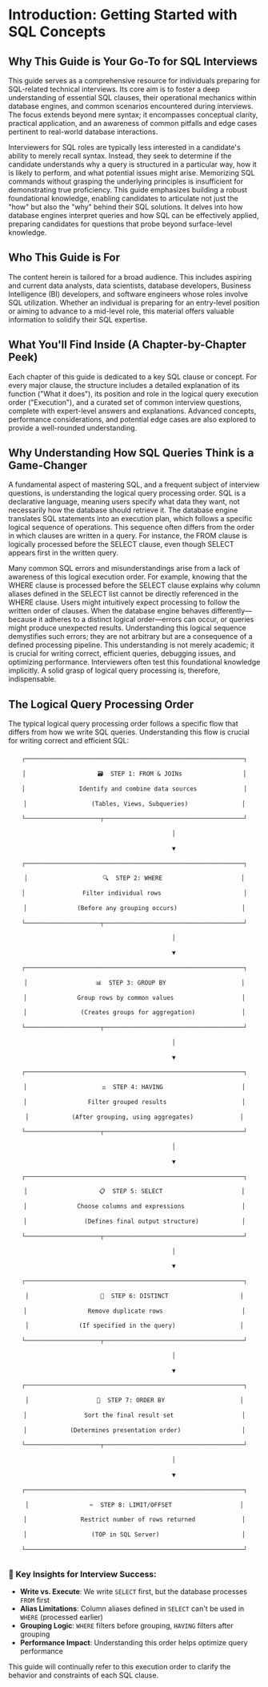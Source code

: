 # Introduction: Getting Started with SQL Concepts

## Why This Guide is Your Go-To for SQL Interviews

This guide serves as a comprehensive resource for individuals preparing for SQL-related technical interviews. Its core aim is to foster a deep understanding of essential SQL clauses, their operational mechanics within database engines, and common scenarios encountered during interviews. The focus extends beyond mere syntax; it encompasses conceptual clarity, practical application, and an awareness of common pitfalls and edge cases pertinent to real-world database interactions.

Interviewers for SQL roles are typically less interested in a candidate's ability to merely recall syntax. Instead, they seek to determine if the candidate understands why a query is structured in a particular way, how it is likely to perform, and what potential issues might arise. Memorizing SQL commands without grasping the underlying principles is insufficient for demonstrating true proficiency. This guide emphasizes building a robust foundational knowledge, enabling candidates to articulate not just the "how" but also the "why" behind their SQL solutions. It delves into how database engines interpret queries and how SQL can be effectively applied, preparing candidates for questions that probe beyond surface-level knowledge.

## Who This Guide is For

The content herein is tailored for a broad audience. This includes aspiring and current data analysts, data scientists, database developers, Business Intelligence (BI) developers, and software engineers whose roles involve SQL utilization. Whether an individual is preparing for an entry-level position or aiming to advance to a mid-level role, this material offers valuable information to solidify their SQL expertise.

## What You'll Find Inside (A Chapter-by-Chapter Peek)

Each chapter of this guide is dedicated to a key SQL clause or concept. For every major clause, the structure includes a detailed explanation of its function ("What it does"), its position and role in the logical query execution order ("Execution"), and a curated set of common interview questions, complete with expert-level answers and explanations. Advanced concepts, performance considerations, and potential edge cases are also explored to provide a well-rounded understanding.

## Why Understanding How SQL Queries Think is a Game-Changer

A fundamental aspect of mastering SQL, and a frequent subject of interview questions, is understanding the logical query processing order. SQL is a declarative language, meaning users specify what data they want, not necessarily how the database should retrieve it. The database engine translates SQL statements into an execution plan, which follows a specific logical sequence of operations. This sequence often differs from the order in which clauses are written in a query. For instance, the FROM clause is logically processed before the SELECT clause, even though SELECT appears first in the written query.

Many common SQL errors and misunderstandings arise from a lack of awareness of this logical execution order. For example, knowing that the WHERE clause is processed before the SELECT clause explains why column aliases defined in the SELECT list cannot be directly referenced in the WHERE clause. Users might intuitively expect processing to follow the written order of clauses. When the database engine behaves differently—because it adheres to a distinct logical order—errors can occur, or queries might produce unexpected results. Understanding this logical sequence demystifies such errors; they are not arbitrary but are a consequence of a defined processing pipeline. This understanding is not merely academic; it is crucial for writing correct, efficient queries, debugging issues, and optimizing performance. Interviewers often test this foundational knowledge implicitly. A solid grasp of logical query processing is, therefore, indispensable.

## The Logical Query Processing Order

The typical logical query processing order follows a specific flow that differs from how we write SQL queries. Understanding this flow is crucial for writing correct and efficient SQL:

<div style="text-align: center; font-family: monospace; line-height: 2.5;">

```
┌─────────────────────────────────────────────────────────────┐
│                    🗃️  STEP 1: FROM & JOINs                 │
│               Identify and combine data sources             │
│                  (Tables, Views, Subqueries)               │
└─────────────────────┬───────────────────────────────────────┘
                      │
                      ▼
┌─────────────────────────────────────────────────────────────┐
│                     🔍  STEP 2: WHERE                      │
│                Filter individual rows                       │
│              (Before any grouping occurs)                  │
└─────────────────────┬───────────────────────────────────────┘
                      │
                      ▼
┌─────────────────────────────────────────────────────────────┐
│                   📊  STEP 3: GROUP BY                     │
│              Group rows by common values                   │
│               (Creates groups for aggregation)             │
└─────────────────────┬───────────────────────────────────────┘
                      │
                      ▼
┌─────────────────────────────────────────────────────────────┐
│                     ⚖️  STEP 4: HAVING                      │
│                 Filter grouped results                     │
│            (After grouping, using aggregates)             │
└─────────────────────┬───────────────────────────────────────┘
                      │
                      ▼
┌─────────────────────────────────────────────────────────────┐
│                    📋  STEP 5: SELECT                      │
│              Choose columns and expressions                │
│                (Defines final output structure)            │
└─────────────────────┬───────────────────────────────────────┘
                      │
                      ▼
┌─────────────────────────────────────────────────────────────┐
│                    🎯  STEP 6: DISTINCT                    │
│                 Remove duplicate rows                      │
│              (If specified in the query)                  │
└─────────────────────┬───────────────────────────────────────┘
                      │
                      ▼
┌─────────────────────────────────────────────────────────────┐
│                   📶  STEP 7: ORDER BY                     │
│                Sort the final result set                   │
│            (Determines presentation order)                 │
└─────────────────────┬───────────────────────────────────────┘
                      │
                      ▼
┌─────────────────────────────────────────────────────────────┐
│                 ✂️  STEP 8: LIMIT/OFFSET                   │
│               Restrict number of rows returned             │
│                  (TOP in SQL Server)                       │
└─────────────────────────────────────────────────────────────┘
```

</div>

### 🔑 Key Insights for Interview Success:

- **Write vs. Execute**: We write `SELECT` first, but the database processes `FROM` first
- **Alias Limitations**: Column aliases defined in `SELECT` can't be used in `WHERE` (processed earlier)
- **Grouping Logic**: `WHERE` filters before grouping, `HAVING` filters after grouping
- **Performance Impact**: Understanding this order helps optimize query performance

This guide will continually refer to this execution order to clarify the behavior and constraints of each SQL clause.